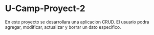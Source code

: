 # U-Camp-Proyect-2
En este proyecto se desarrollara una aplicacion CRUD. El usuario podra agregar, modificar, actualizar y borrar un dato especifico. 
